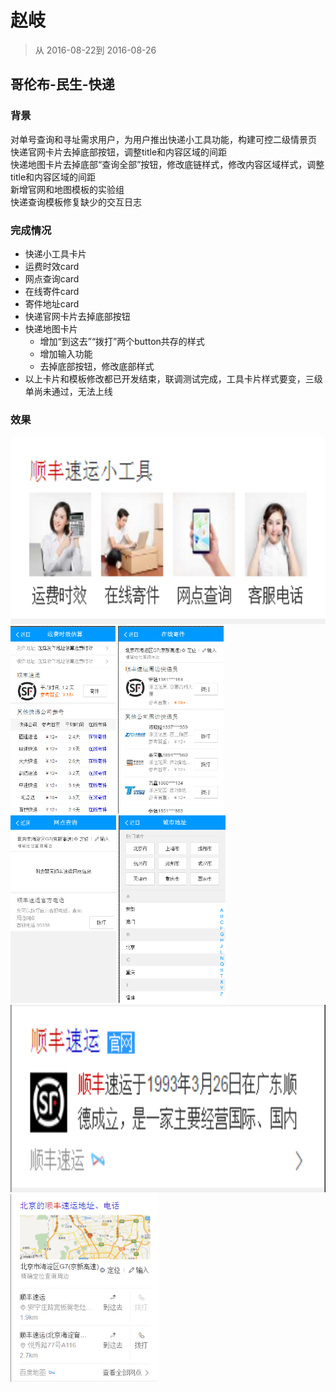 # 赵岐

> 从 2016-08-22到 2016-08-26    

## 哥伦布-民生-快递

### 背景    
对单号查询和寻址需求用户，为用户推出快递小工具功能，构建可控二级情景页    
快递官网卡片去掉底部按钮，调整title和内容区域的间距    
快递地图卡片去掉底部“查询全部”按钮，修改底链样式，修改内容区域样式，调整title和内容区域的间距    
新增官网和地图模板的实验组    
快递查询模板修复缺少的交互日志
       

### 完成情况    
* 快递小工具卡片
* 运费时效card
* 网点查询card
* 在线寄件card
* 寄件地址card
* 快递官网卡片去掉底部按钮
* 快递地图卡片
	* 增加“到这去”“拨打”两个button共存的样式  
	* 增加输入功能
	* 去掉底部按钮，修改底部样式
* 以上卡片和模板修改都已开发结束，联调测试完成，工具卡片样式要变，三级单尚未通过，无法上线

### 效果

<img src="img/zhaoqi06/BaiduHi_2016-8-26_12-42-16.png" height="300px">    
<img src="img/zhaoqi06/BaiduHi_2016-8-26_12-42-32.png" height="300px">    
<img src="img/zhaoqi06/BaiduHi_2016-8-26_12-42-53.png" height="300px">    
<img src="img/zhaoqi06/BaiduHi_2016-8-26_12-43-11.png" height="300px">    
<img src="img/zhaoqi06/BaiduHi_2016-8-26_12-43-37.png" height="300px">    
<img src="img/zhaoqi06/BaiduHi_2016-8-26_12-44-44.png" height="300px">    
<img src="img/zhaoqi06/BaiduHi_2016-8-26_12-44-58.png" height="300px">




